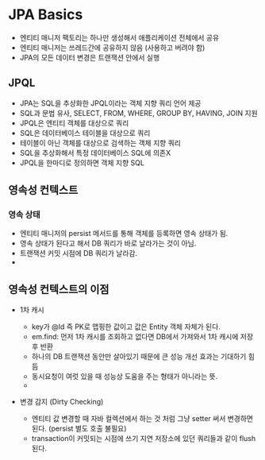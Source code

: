 # JPA Basics

- 엔티티 매니저 팩토리는 하나만 생성해서 애플리케이션 전체에서 공유
- 엔티티 매니저는 쓰레드간에 공유하지 않음 (사용하고 버려야 함)
- JPA의 모든 데이터 변경은 트랜잭션 안에서 실행

## JPQL
- JPA는 SQL을 추상화한 JPQL이라는 객체 지향 쿼리 언어 제공
- SQL과 문법 유사, SELECT, FROM, WHERE, GROUP BY, HAVING, JOIN 지원
- JPQL은 엔티티 객체를 대상으로 쿼리
- SQL은 데이터베이스 테이블을 대상으로 쿼리
- 테이블이 아닌 객체를 대상으로 검색하는 객체 지향 쿼리
- SQL을 추상화해서 특정 데이터베이스 SQL에 의존X
- JPQL을 한마디로 정의하면 객체 지향 SQL

## 영속성 컨텍스트

### 영속 상태
- 엔티티 매니저의 persist 메서드를 통해 객체를 등록하면 영속 상태가 됨.
- 영속 상태가 된다고 해서 DB 쿼리가 바로 날라가는 것이 아님.
- 트랜잭션 커밋 시점에 DB 쿼리가 날라감.
- 

## 영속성 컨텍스트의 이점

- 1차 캐시
  - key가 @Id 즉 PK로 맵핑한 값이고 값은 Entity 객체 자체가 된다.
  - em.find: 먼저 1차 캐시를 조회하고 없다면 DB에서 가져와서 1차 캐시에 저장 후 반환
  - 하나의 DB 트랜잭션 동안만 살아있기 때문에 큰 성능 개선 효과는 기대하기 힘듬
  - 동시요청이 여럿 있을 때 성능상 도움을 주는 형태가 아니라는 뜻.
  - 
  
- 변경 감지 (Dirty Checking)
  - 엔티티 값 변경할 때 자바 컬렉션에서 하는 것 처럼 그냥 setter 써서 변경하면 된다. (persist 별도 호출 불필요)
  - transaction이 커밋되는 시점에 쓰기 지연 저장소에 있던 쿼리들과 같이 flush 된다.